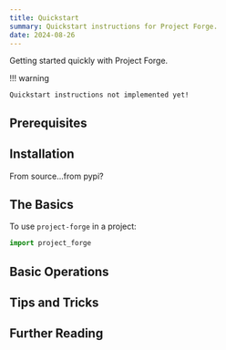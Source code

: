 ```yaml
---
title: Quickstart
summary: Quickstart instructions for Project Forge.
date: 2024-08-26
---
```


Getting started quickly with Project Forge.

!!! warning

    Quickstart instructions not implemented yet!

## Prerequisites

## Installation

From source...from pypi?

## The Basics

To use `project-forge` in a project:

```python
import project_forge
```

## Basic Operations

## Tips and Tricks

## Further Reading
